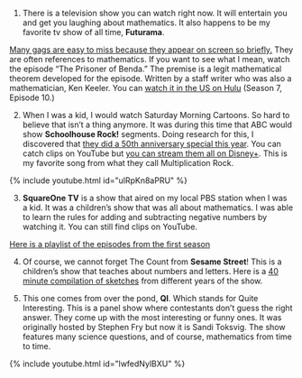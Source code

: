 1. There is a television show you can watch right now. It will entertain you and get you laughing about mathematics. It also happens to be my favorite tv show of all time, **Futurama**.

[Many gags are easy to miss because they appear on screen so briefly.](https://www.youtube.com/watch?v=bJDiZi9dqOg) They are often references to mathematics. If you want to see what I mean, watch the episode “The Prisoner of Benda.” The premise is a legit mathematical theorem developed for the episode. Written by a staff writer who was also a mathematician, Ken Keeler. You can [watch it in the US on Hulu](https://www.hulu.com/watch/c4c99ba0-213f-4f8f-9245-edc45c1c4232) (Season 7, Episode 10.)

2. When I was a kid, I would watch Saturday Morning Cartoons. So hard to believe that isn’t a thing anymore. It was during this time that ABC would show **Schoolhouse Rock!** segments. Doing research for this, I discovered that [they did a 50th anniversary special this year](https://abc.com/news/insiderwatch-schoolhouse-rock-50th-anniversary-singalong-abc-app-hulu-disney-plus). You can catch clips on YouTube but [you can stream them all on Disney+](https://www.disneyplus.com/series/schoolhouse-rock/4AbEzzTxhWxZ). This is my favorite song from what they call Multiplication Rock. 

{% include youtube.html id="ulRpKn8aPRU" %} 

3. **SquareOne TV** is a show that aired on my local PBS station when I was a kid. It was a children’s show that was all about mathematics. I was able to learn the rules for adding and subtracting negative numbers by watching it. You can still find clips on YouTube. 

[Here is a playlist of the episodes from the first season](https://www.youtube.com/watch?v=A-vPvGoB6YA&list=PLFk84PZ1x_cM49WGDG1sCaial9kFyeUvT)

4. Of course, we cannot forget The Count from **Sesame Street**! This is a children’s show that teaches about numbers and letters. Here is a [40 minute compilation of sketches](https://www.youtube.com/watch?v=fnBlIuJdJxE) from different years of the show. 

5. This one comes from over the pond, **QI**. Which stands for Quite Interesting. This is a panel show where contestants don’t guess the right answer. They come up with the most interesting or funny ones. It was originally hosted by Stephen Fry but now it is Sandi Toksvig. The show features many science questions, and of course, mathematics from time to time. 

{% include youtube.html id="lwfedNylBXU" %}  

